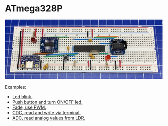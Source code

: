 # ATmega328P

![](https://github.com/nstrappazzonc/atmega32x/blob/main/atmega328p/assets/protoboard_cdc.jpg?raw=true)

Examples:

- [Led blink.](https://github.com/nstrappazzonc/atmega32x/tree/main/atmega328p/examples/led/normal)
- [Push button and turn ON/OFF led.](https://github.com/nstrappazzonc/atmega32x/tree/main/atmega328p/examples/push)
- [Fade, use PWM.](https://github.com/nstrappazzonc/atmega32x/tree/main/atmega328p/examples/led/fade)
- [CDC, read and write via terminal.](https://github.com/nstrappazzonc/atmega32x/tree/main/atmega328p/examples/cdc)
- [ADC, read analog values from LDR.](https://github.com/nstrappazzonc/atmega32x/tree/main/atmega328p/examples/cdc)
